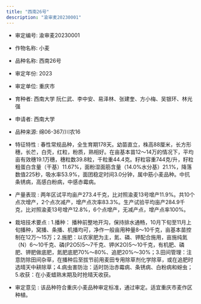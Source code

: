 ```yaml
---
title: "西南26号"
description: "渝审麦20230001"
---
```

* 审定编号:  渝审麦20230001

*  作物名称:  小麦

*  品种名称:  西南26号

*  审定年份:  2023

*  审定单位:  重庆市

* 育种者:  西南大学 阮仁武、李中安、易泽林、张建奎、方小梅、吴银环、林光强

*  申请者:  西南大学

*  品种来源:  绵06-367/川农16

*  特征特性 : 
春性常规品种，全生育期178天。幼苗直立，株高88厘米，长方形穗，长芒，白壳，红粒，粉质，熟相好。在亩基本苗12～14万的情况下，平均亩有效穗19.1万穗，穗粒数39.8粒，千粒重44.4克。籽粒容重744克/升，籽粒粗蛋白含量（干基）11.67%，面粉湿面筋含量（14.0%水分基）21.1%，降落数值225秒，吸水率53.9%，面团稳定时间3.0分钟，属中筋小麦品种。中抗条锈病，高感白粉病，中感赤霉病。
 
*  产量表现 : 
两年区试平均亩产273.4千克，比对照渝麦13号增产11.9%。共10个点次增产，2个点次减产，增产点次率83.3%。生产试验平均亩产284.9千克，比对照渝麦13号增产12.8%，6个点增产，无减产点，增产点率100%。

*  栽培技术要点 : 
1.播种： 播种前整地开沟，保持排水通畅，10月下旬至11月上旬播种，窝播、条播、机播均可，净作一般亩用种量8～10千克，亩基本苗控制在12万～15万；2.施肥：以农家肥为主，氮、磷、钾配合施用，亩施纯氮（N）6～10千克、磷(P2O5)5～7千克、钾(K2O)5～10千克，有机肥、磷肥、钾肥做底肥，氮肥底肥70%～80%、追肥20%～30%；3.田间管理：注意防除田间杂草，在播种后至拔节前用麦田专用除草剂化学除草，或在追肥时选晴天中耕除草；4.病虫害防治：适时防治赤霉病、条锈病、白粉病和蚜虫；5.收获：在小麦蜡熟末期及时抢晴天收获。

*  审定意见 : 
该品种符合重庆小麦品种审定标准，通过审定。适宜重庆市麦作区种植。
